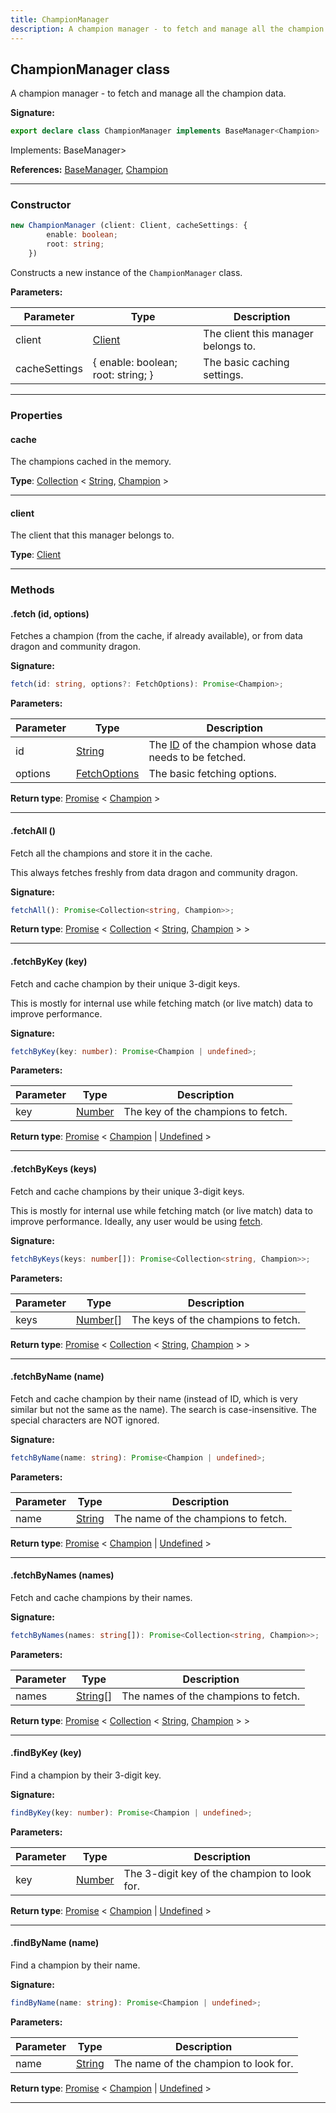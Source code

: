```yaml
---
title: ChampionManager
description: A champion manager - to fetch and manage all the champion data.
---
```


## ChampionManager class

A champion manager - to fetch and manage all the champion data.

**Signature:**

```ts
export declare class ChampionManager implements BaseManager<Champion> 
```

Implements: BaseManager<Champion>\>

**References:** [BaseManager](/api/BaseManager.md), [Champion](/api/Champion.md)

---

### Constructor

```ts
new ChampionManager (client: Client, cacheSettings: {
        enable: boolean;
        root: string;
    })
```

Constructs a new instance of the `ChampionManager` class.

**Parameters:**

| Parameter | Type | Description |
| --------- | ---- | ----------- |
| client | [Client](/api/Client.md) | The client this manager belongs to. |
| cacheSettings | {         enable: boolean;         root: string;     } | The basic caching settings. |
---

### Properties

#### cache

The champions cached in the memory.



**Type**: [Collection](https://discord.js.org/#/docs/collection/stable/class/Collection) \< [String](https://developer.mozilla.org/en-US/docs/Web/JavaScript/Reference/Global_Objects/String), [Champion](/api/Champion.md) \>

---

#### client

The client that this manager belongs to.



**Type**: [Client](/api/Client.md)

---

### Methods

#### .fetch (id, options)

Fetches a champion (from the cache, if already available), or from data dragon and community dragon.




**Signature:**

```ts
fetch(id: string, options?: FetchOptions): Promise<Champion>;
```

**Parameters:**

| Parameter | Type | Description |
| --------- | ---- | ----------- |
| id | [String](https://developer.mozilla.org/en-US/docs/Web/JavaScript/Reference/Global_Objects/String) | The [ID](/api/Champion.md#id) of the champion whose data needs to be fetched. |
| options | [FetchOptions](/api/FetchOptions.md) | The basic fetching options. |

**Return type**: [Promise](https://developer.mozilla.org/en-US/docs/Web/JavaScript/Reference/Global_Objects/Promise) \< [Champion](/api/Champion.md) \>

---

#### .fetchAll ()

Fetch all the champions and store it in the cache.


This always fetches freshly from data dragon and community dragon.



**Signature:**

```ts
fetchAll(): Promise<Collection<string, Champion>>;
```


**Return type**: [Promise](https://developer.mozilla.org/en-US/docs/Web/JavaScript/Reference/Global_Objects/Promise) \< [Collection](https://discord.js.org/#/docs/collection/stable/class/Collection) \< [String](https://developer.mozilla.org/en-US/docs/Web/JavaScript/Reference/Global_Objects/String), [Champion](/api/Champion.md) \> \>

---

#### .fetchByKey (key)

Fetch and cache champion by their unique 3-digit keys.


This is mostly for internal use while fetching match (or live match) data to improve performance.




**Signature:**

```ts
fetchByKey(key: number): Promise<Champion | undefined>;
```

**Parameters:**

| Parameter | Type | Description |
| --------- | ---- | ----------- |
| key | [Number](https://developer.mozilla.org/en-US/docs/Web/JavaScript/Reference/Global_Objects/Number) | The key of the champions to fetch. |

**Return type**: [Promise](https://developer.mozilla.org/en-US/docs/Web/JavaScript/Reference/Global_Objects/Promise) \< [Champion](/api/Champion.md) \| [Undefined](https://developer.mozilla.org/en-US/docs/Web/JavaScript/Reference/Global_Objects/undefined) \>

---

#### .fetchByKeys (keys)

Fetch and cache champions by their unique 3-digit keys.


This is mostly for internal use while fetching match (or live match) data to improve performance. Ideally, any user would be using [fetch](/api/ChampionManager.md#fetch).




**Signature:**

```ts
fetchByKeys(keys: number[]): Promise<Collection<string, Champion>>;
```

**Parameters:**

| Parameter | Type | Description |
| --------- | ---- | ----------- |
| keys | [Number](https://developer.mozilla.org/en-US/docs/Web/JavaScript/Reference/Global_Objects/Number)[] | The keys of the champions to fetch. |

**Return type**: [Promise](https://developer.mozilla.org/en-US/docs/Web/JavaScript/Reference/Global_Objects/Promise) \< [Collection](https://discord.js.org/#/docs/collection/stable/class/Collection) \< [String](https://developer.mozilla.org/en-US/docs/Web/JavaScript/Reference/Global_Objects/String), [Champion](/api/Champion.md) \> \>

---

#### .fetchByName (name)

Fetch and cache champion by their name (instead of ID, which is very similar but not the same as the name). The search is case-insensitive. The special characters are NOT ignored.




**Signature:**

```ts
fetchByName(name: string): Promise<Champion | undefined>;
```

**Parameters:**

| Parameter | Type | Description |
| --------- | ---- | ----------- |
| name | [String](https://developer.mozilla.org/en-US/docs/Web/JavaScript/Reference/Global_Objects/String) | The name of the champions to fetch. |

**Return type**: [Promise](https://developer.mozilla.org/en-US/docs/Web/JavaScript/Reference/Global_Objects/Promise) \< [Champion](/api/Champion.md) \| [Undefined](https://developer.mozilla.org/en-US/docs/Web/JavaScript/Reference/Global_Objects/undefined) \>

---

#### .fetchByNames (names)

Fetch and cache champions by their names.




**Signature:**

```ts
fetchByNames(names: string[]): Promise<Collection<string, Champion>>;
```

**Parameters:**

| Parameter | Type | Description |
| --------- | ---- | ----------- |
| names | [String](https://developer.mozilla.org/en-US/docs/Web/JavaScript/Reference/Global_Objects/String)[] | The names of the champions to fetch. |

**Return type**: [Promise](https://developer.mozilla.org/en-US/docs/Web/JavaScript/Reference/Global_Objects/Promise) \< [Collection](https://discord.js.org/#/docs/collection/stable/class/Collection) \< [String](https://developer.mozilla.org/en-US/docs/Web/JavaScript/Reference/Global_Objects/String), [Champion](/api/Champion.md) \> \>

---

#### .findByKey (key)

Find a champion by their 3-digit key.




**Signature:**

```ts
findByKey(key: number): Promise<Champion | undefined>;
```

**Parameters:**

| Parameter | Type | Description |
| --------- | ---- | ----------- |
| key | [Number](https://developer.mozilla.org/en-US/docs/Web/JavaScript/Reference/Global_Objects/Number) | The 3-digit key of the champion to look for. |

**Return type**: [Promise](https://developer.mozilla.org/en-US/docs/Web/JavaScript/Reference/Global_Objects/Promise) \< [Champion](/api/Champion.md) \| [Undefined](https://developer.mozilla.org/en-US/docs/Web/JavaScript/Reference/Global_Objects/undefined) \>

---

#### .findByName (name)

Find a champion by their name.




**Signature:**

```ts
findByName(name: string): Promise<Champion | undefined>;
```

**Parameters:**

| Parameter | Type | Description |
| --------- | ---- | ----------- |
| name | [String](https://developer.mozilla.org/en-US/docs/Web/JavaScript/Reference/Global_Objects/String) | The name of the champion to look for. |

**Return type**: [Promise](https://developer.mozilla.org/en-US/docs/Web/JavaScript/Reference/Global_Objects/Promise) \< [Champion](/api/Champion.md) \| [Undefined](https://developer.mozilla.org/en-US/docs/Web/JavaScript/Reference/Global_Objects/undefined) \>

---

